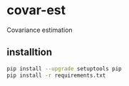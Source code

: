 # covar-est
Covariance estimation

## installtion
```bash
pip install --upgrade setuptools pip
pip install -r requirements.txt
```
